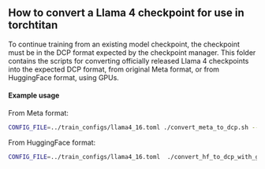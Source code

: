 ## How to convert a Llama 4 checkpoint for use in torchtitan

To continue training from an existing model checkpoint, the checkpoint must be in the DCP format expected by the checkpoint manager.
This folder contains the scripts for converting officially released Llama 4 checkpoints into the expected DCP format, from original Meta format, or from HuggingFace format, using GPUs.

#### Example usage

From Meta format:
```bash
CONFIG_FILE=../train_configs/llama4_16.toml ./convert_meta_to_dcp.sh --checkpoint.enable_checkpoint --checkpoint.convert_path=[checkpoint_folder] --checkpoint.convert_load_every_n_ranks=8
```


From HuggingFace format:
```bash
CONFIG_FILE=../train_configs/llama4_16.toml  ./convert_hf_to_dcp_with_gpus.sh --checkpoint.enable_checkpoint --checkpoint.convert_path=[checkpoint_folder] --checkpoint.convert_load_every_n_ranks=8
```
